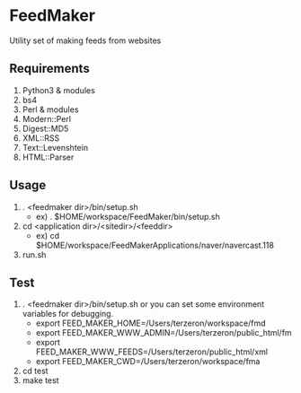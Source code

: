 FeedMaker
=========

Utility set of making feeds from websites

Requirements
------------

1. Python3 & modules
  1. bs4
1. Perl & modules
  1. Modern::Perl
  1. Digest::MD5
  1. XML::RSS
  1. Text::Levenshtein
  1. HTML::Parser

Usage
-----

1. . \<feedmaker dir\>/bin/setup.sh
    * ex) . $HOME/workspace/FeedMaker/bin/setup.sh
1. cd \<application dir\>/\<sitedir\>/\<feeddir\>
    * ex) cd $HOME/workspace/FeedMakerApplications/naver/navercast.118
1. run.sh

Test
----

1. . \<feedmaker dir\>/bin/setup.sh
	or you can set some environment variables for debugging.
	* export FEED_MAKER_HOME=/Users/terzeron/workspace/fmd
	* export FEED_MAKER_WWW_ADMIN=/Users/terzeron/public_html/fm
	* export FEED_MAKER_WWW_FEEDS=/Users/terzeron/public_html/xml
	* export FEED_MAKER_CWD=/Users/terzeron/workspace/fma
1. cd test
1. make test
